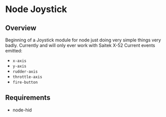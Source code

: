 # Node Joystick
## Overview
Beginning of a Joystick module for node just doing very simple things very badly.
Currently and will only ever work with Saitek X-52
Current events emitted:
* `x-axis`
* `y-axis`
* `rudder-axis`
* `throttle-axis`
* `fire-button`

## Requirements
* node-hid

